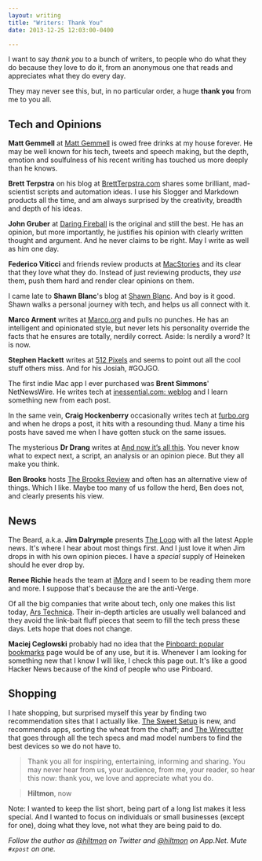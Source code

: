 ```yaml
---
layout: writing
title: "Writers: Thank You"
date: 2013-12-25 12:03:00-0400

---
```


I want to say *thank you* to a bunch of writers, to people who do what they do because they love to do it, from an anonymous one that reads and appreciates what they do every day.

They may never see this, but, in no particular order, a huge **thank you** from me to you all. 

## Tech and Opinions

**Matt Gemmell** at [Matt Gemmell](http://mattgemmell.com/) is owed free drinks at my house forever. He may be well known for his tech, tweets and speech making, but the depth, emotion and soulfulness of his recent writing has touched us more deeply than he knows.

**Brett Terpstra** on his blog at [BrettTerpstra.com](http://brettterpstra.com/) shares some  brilliant, mad-scientist scripts and automation ideas. I use his Slogger and Markdown products all the time, and am always surprised by the creativity, breadth and depth of his ideas.

**John Gruber** at [Daring Fireball](http://daringfireball.net/) is the original and still the best. He has an opinion, but more importantly, he justifies his opinion with clearly written thought and argument. And he never claims to be right. May I write as well as him one day.

**Federico Viticci** and friends review products at [MacStories](http://www.macstories.net/) and its clear that they love what they do. Instead of just reviewing products, they *use* them, push them hard and render clear opinions on them.

I came late to **Shawn Blanc**'s blog at [Shawn Blanc](http://shawnblanc.net/). And boy is it good. Shawn walks a personal journey with tech, and helps us all connect with it.

**Marco Arment** writes at [Marco.org](http://www.marco.org/) and pulls no punches. He has an intelligent and opinionated style, but never lets his personality override the facts that he ensures are totally, nerdily correct. <span class="light">Aside: Is nerdily a word? It is now.</span>

**Stephen Hackett** writes at [512 Pixels](http://512pixels.net/) and seems to point out all the cool stuff others miss. And for his Josiah, #GOJGO.

The first indie Mac app I ever purchased was **Brent Simmons**' NetNewsWire. He writes tech at  [inessential.com: weblog](http://inessential.com/) and I learn something new from each post.

In the same vein, **Craig Hockenberry** occasionally writes tech at [furbo.org](http://furbo.org/) and when he drops a post, it hits with a resounding thud. Many a time his posts have saved me when I have gotten stuck on the same issues.

The mysterious **Dr Drang** writes at [And now it’s all this](http://www.leancrew.com/all-this/). You never know what to expect next, a script, an analysis or an opinion piece. But they all make you think.

**Ben Brooks** hosts [The Brooks Review](http://brooksreview.net/) and often has an alternative view of things. Which I like. Maybe too many of us follow the herd, Ben does not, and clearly presents his view.

## News

The Beard, a.k.a. **Jim Dalrymple** presents [The Loop](http://www.loopinsight.com/) with all the latest Apple news. It's where I hear about most things first. And I just love it when Jim drops in with his own opinion pieces. I have a *special* supply of Heineken should he ever drop by.

**Renee Richie** heads the team at [iMore](http://www.imore.com/) and I seem to be reading them more and more. I suppose that's because the are the anti-Verge.

Of all the big companies that write about tech, only one makes this list today, [Ars Technica](http://arstechnica.com/). Their in-depth articles are usually well balanced and they avoid the link-bait fluff pieces that seem to fill the tech press these days. Lets hope that does not change.

**Maciej Ceglowski** probably had no idea that the [Pinboard: popular bookmarks](https://pinboard.in/popular) page would be of any use, but it is. Whenever I am looking for something new that I know I will like, I check this page out. It's like a good Hacker News because of the kind of people who use Pinboard.

## Shopping

I hate shopping, but surprised myself this year by finding two recommendation sites that I actually like. [The Sweet Setup](http://thesweetsetup.com/) is new, and recommends apps, sorting the wheat from the chaff; and [The Wirecutter](http://thewirecutter.com/) that goes through all the tech specs and mad model numbers to find the best devices so we do not have to.

> Thank you all for inspiring, entertaining, informing and sharing. You may never hear from us, your audience, from me, your reader, so hear this now: thank you, we love and appreciate what you do.

> **Hiltmon**, now

<span class="light">Note: I wanted to keep the list short, being part of a long list makes it less special. And I wanted to focus on individuals or small businesses (except for one), doing what they love, not what they are being paid to do.</span>

*Follow the author as [@hiltmon](https://twitter.com/hiltmon) on Twitter and [@hiltmon](http://alpha.app.net/hiltmon) on App.Net. Mute `#xpost` on one.*
